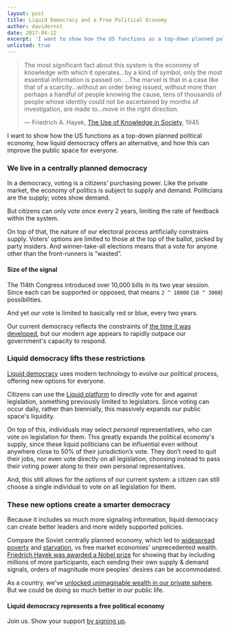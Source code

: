 ```yaml
---
layout: post
title: Liquid Democracy and a Free Political Economy
author: davidernst
date: 2017-04-12
excerpt: 'I want to show how the US functions as a top-down planned political economy, how liquid democracy offers an alternative, and how this can improve the public space for everyone.'
unlisted: true
---
```


> The most significant fact about this system is the economy of knowledge with which it operates...by a kind of symbol, only the most essential information is passed on. ...The marvel is that in a case like that of a scarcity...without an order being issued, without more than perhaps a handful of people knowing the cause, tens of thousands of people whose identity could not be ascertained by months of investigation, are made to...move in the right direction.  
>
> — Friedrich A. Hayek, [The Use of Knowledge in Society](http://www.econlib.org/library/Essays/hykKnw1.html), 1945

I want to show how the US functions as a top-down planned political economy, how liquid democracy offers an alternative, and how this can improve the public space for everyone.

### We live in a centrally planned democracy

In a democracy, voting is a citizens’ purchasing power. Like the private market, the economy of politics is subject to supply and demand. Politicians are the supply; votes show demand.

But citizens can only vote once every 2 years, limiting the rate of feedback within the system.

On top of that, the nature of our electoral process artificially constrains supply. Voters’ options are limited to those at the top of the ballot, picked by party insiders. And winner-take-all elections means that a vote for anyone other than the front-runners is “wasted”.

#### Size of the signal

The 114th Congress introduced over 10,000 bills in its two year session. Since each can be supported or opposed, that means `2 ^ 10000` (`10 ^ 3000`) possibilities.

And yet our vote is limited to basically red or blue, every two years.

Our current democracy reflects the constraints of [the time it was developed](/2017/02/09/why-hasnt-voting-changed/), but our modern age appears to rapidly outpace our government's capacity to respond.

### Liquid democracy lifts these restrictions

[Liquid democracy](https://intro.liquid.vote) uses modern technology to evolve our political process, offering new options for everyone.

Citizens can use the [Liquid platform](https://join.liquid.vote) to directly vote for and against legislation, something previously limited to legislators. Since voting can occur daily, rather than biennially, this massively expands our public space's liquidity.

On top of this, individuals may select *personal* representatives, who can vote on legislation for them. This greatly expands the political economy's supply, since these liquid politicians can be influential even without anywhere close to 50% of their jurisdiction’s vote. They don’t need to quit their jobs, nor even vote directly on all legislation, choosing instead to pass their voting power along to their own personal representatives.

And, this still allows for the options of our current system: a citizen can still choose a single individual to vote on all legislation for them.

### These new options create a smarter democracy

Because it includes so much more signaling information, liquid democracy can create better leaders and more widely supported policies.

Compare the Soviet centrally planned economy, which led to [widespread poverty](http://www.nytimes.com/1989/01/29/world/soviet-openness-brings-poverty-out-of-the-shadows.html) and [starvation](https://en.wikipedia.org/wiki/Russian_famine_of_1921%E2%80%9322), vs free market economies' unprecedented wealth. [Friedrich Hayek was awarded a Nobel prize](https://www.nobelprize.org/nobel_prizes/economic-sciences/laureates/1974/hayek-facts.html) for showing that by including millions of more participants, each sending their own supply & demand signals, orders of magnitude more peoples' desires can be accommodated.

As a country, we've [unlocked unimaginable wealth in our private sphere](https://en.wikipedia.org/wiki/Wealth_in_the_United_States#/media/File:U.S._Household_net_worth_graphic.png). But we could be doing so much better in our public life.

#### Liquid democracy represents a free political economy

Join us. Show your support [by signing up](https://join.liquid.vote).
